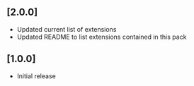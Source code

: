 ## [2.0.0]
- Updated current list of extensions
- Updated README to list extensions contained in this pack

## [1.0.0]
- Initial release
